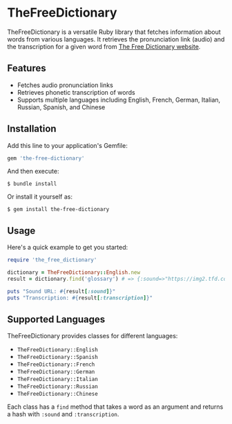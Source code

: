 # TheFreeDictionary

TheFreeDictionary is a versatile Ruby library that fetches information about words from various languages. It retrieves the pronunciation link (audio) and the transcription for a given word from [The Free Dictionary website](https://www.thefreedictionary.com).

## Features

- Fetches audio pronunciation links
- Retrieves phonetic transcription of words
- Supports multiple languages including English, French, German, Italian, Russian, Spanish, and Chinese

## Installation

Add this line to your application's Gemfile:

```ruby
gem 'the-free-dictionary'
```

And then execute:

```shell
$ bundle install
```

Or install it yourself as:

```shell
$ gem install the-free-dictionary
```

## Usage

Here's a quick example to get you started:

```ruby
require 'the_free_dictionary'

dictionary = TheFreeDictionary::English.new
result = dictionary.find('glossary') # => {:sound=>"https://img2.tfd.com/pron/mp3/en/US/st/stdyd3sjsssydsstykgk.mp3", :transcription=>"ˈɡlɒsərɪ"}

puts "Sound URL: #{result[:sound]}"
puts "Transcription: #{result[:transcription]}"
```

## Supported Languages

TheFreeDictionary provides classes for different languages:
- `TheFreeDictionary::English`
- `TheFreeDictionary::Spanish`
- `TheFreeDictionary::French`
- `TheFreeDictionary::German`
- `TheFreeDictionary::Italian`
- `TheFreeDictionary::Russian`
- `TheFreeDictionary::Chinese`

Each class has a `find` method that takes a word as an argument and returns a hash with `:sound` and `:transcription`.
